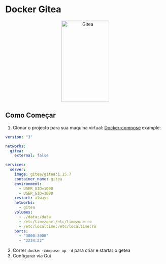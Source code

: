 # Docker Gitea

<p align="center">
<a href="https://gitea.io/en-us/"><img src="https://gitea.io/images/gitea.png" width="150" height="255" alt="Gitea"></a><br/>
</p>


## Como Começar

1. Clonar o projecto para sua maquina virtual:
[Docker-compose](https://docs.docker.com/compose/install/) example:

```yaml
version: "3"

networks:
  gitea:
    external: false

services:
  server:
    image: gitea/gitea:1.15.7
    container_name: gitea
    environment:
      - USER_UID=1000
      - USER_GID=1000
    restart: always
    networks:
      - gitea
    volumes:
      - ./data:/data
      - /etc/timezone:/etc/timezone:ro
      - /etc/localtime:/etc/localtime:ro
    ports:
      - "3000:3000"
      - "2234:22"
```
2. Correr `docker-compose up -d` para criar e startar o getea
3. Configurar via Gui